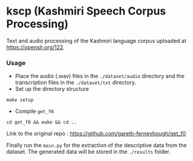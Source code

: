 # kscp (Kashmiri Speech Corpus Processing)
Text and audio processing of the Kashmiri language corpus uploaded at <https://openslr.org/122>. 
### Usage
* Place the audio (.wav) files in the `./dataset/audio` directory and the transcription files in the `./dataset/txt` directory. 
* Set up the directory structure 
```
make setup
```
* Compile `get_f0`
```
cd get_f0 && make && cd ..
```
Link to the original repo : <https://github.com/gareth-ferneyhough/get_f0>

Finally run the `main.py` for the extraction of the descriptive data from the dataset. The generated data will be stored in the `./results` folder. 

